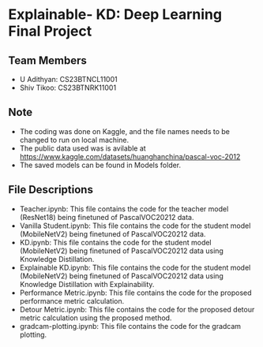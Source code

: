 # Explainable- KD: Deep Learning Final Project
## Team Members
- U Adithyan: CS23BTNCL11001
- Shiv Tikoo: CS23BTNRK11001
## Note
- The coding was done on Kaggle, and the file names needs to be changed to run on local machine.
- The public data used was is avilable at https://www.kaggle.com/datasets/huanghanchina/pascal-voc-2012
- The saved models can be found in Models folder.
## File Descriptions
- Teacher.ipynb: This file contains the code for the teacher model (ResNet18) being finetuned of PascalVOC20212 data.
- Vanilla Student.ipynb: This file contains the code for the student model (MobileNetV2) being finetuned of PascalVOC20212 data.
- KD.ipynb: This file contains the code for the student model (MobileNetV2) being finetuned of PascalVOC20212 data using Knowledge Distillation.
- Explainable KD.ipynb: This file contains the code for the student model (MobileNetV2) being finetuned of PascalVOC20212 data using Knowledge Distillation with Explainability.
- Performance Metric.ipynb: This file contains the code for the proposed performance metric calculation.
- Detour Metric.ipynb: This file contains the code for the proposed detour metric calculation using the proposed method.
- gradcam-plotting.ipynb: This file contains the code for the gradcam plotting.
